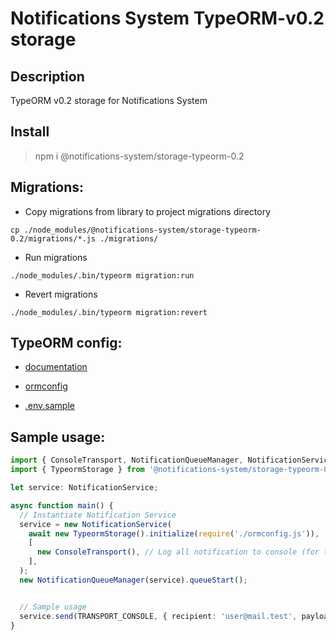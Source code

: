 # Notifications System TypeORM-v0.2 storage

## Description

TypeORM v0.2 storage for Notifications System

## Install

> npm i @notifications-system/storage-typeorm-0.2

## Migrations:

- Copy migrations from library to project migrations directory

```
cp ./node_modules/@notifications-system/storage-typeorm-0.2/migrations/*.js ./migrations/
```

- Run migrations

```
./node_modules/.bin/typeorm migration:run
```

- Revert migrations

```
./node_modules/.bin/typeorm migration:revert
```

## TypeORM config:

- [documentation](https://typeorm.biunav.com/en/using-ormconfig.html#creating-a-new-connection-from-the-configuration-file)

- [ormconfig](./ormconfig.js)
- [.env.sample](./.env.sample)

## Sample usage:

```typescript
import { ConsoleTransport, NotificationQueueManager, NotificationService, TRANSPORT_CONSOLE } from '@notifications-system/core';
import { TypeormStorage } from '@notifications-system/storage-typeorm-0.2';

let service: NotificationService;

async function main() {
  // Instantiate Notification Service
  service = new NotificationService(
    await new TypeormStorage().initialize(require('./ormconfig.js')),
    [
      new ConsoleTransport(), // Log all notification to console (for test/demo purpose)
    ],
  );
  new NotificationQueueManager(service).queueStart();


  // Sample usage
  service.send(TRANSPORT_CONSOLE, { recipient: 'user@mail.test', payload: 'Test Notification' });
}
```

